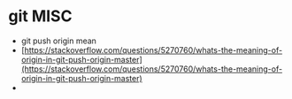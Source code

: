 # git MISC

* git push origin mean
* [https://stackoverflow.com/questions/5270760/whats-the-meaning-of-origin-in-git-push-origin-master](https://stackoverflow.com/questions/5270760/whats-the-meaning-of-origin-in-git-push-origin-master)
*

